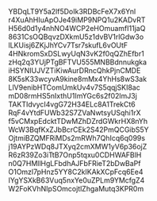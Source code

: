 YBDqLT9Y5a2lf5DoIk3RDBcFeX7x6Ynl
r4XuAhHIuApOJe49iMP9NPQ1u2KADvRT
H56d0d1y4nhNO4WCP2eHOmuamfI11jaQ
8631CsOQBqvzDXkmU5z1dvBV1rlGdw3o
lLKUisj6ZKjJhYCv7Tsr7skufL6vOUtF
4HNkromSxDSLwyUqN3vK2f0qQZhEfbr1
zHq2q3YUjPTgBFTVU555MNBBdnnukgka
iHSYNIUJVZTiKiwAurDRncQhkPjnCMDE
8K5sK33wcyvA9kine8mMx4YhHs8wS3ak
LlV9enibHTComUmkUv4v7S5qqjSKI8ac
mD08rmHS5nIxthU1ImYGc6s2f02lmJ3j
TAKTIdvycI4vgG72H34ELc8A1TrekCt6
RqF4vYtdFUWb32S7ZVaNwtsyUSqhi1rX
f5vCMxpEdcktTDwMZhDZrdGWkrHX8nYh
WcW3BqfKxZJbBcrCEk2S42PmQCGibS5Y
OjtmiBZQMFRiMDs2mRWh7QhIcq6q099s
j19AYPzWDq8JTXyq2cmXMW1yV6p36ojZ
R6zR39Zo3iTtB7Onp5tqxu0CDHWAFBlH
n0Q7HMllHgLFbdhAJFbFRieT2bDwBaPf
O1Omzl7pHnz5YY8C2kIKAkXCpFcq6Ee4
IYgYSXkB63Vuq5nxYe0uZPLm9YMcfgZ4
W2FoKVhNIpSOmcojtlZhgaMutq3KPR0m

